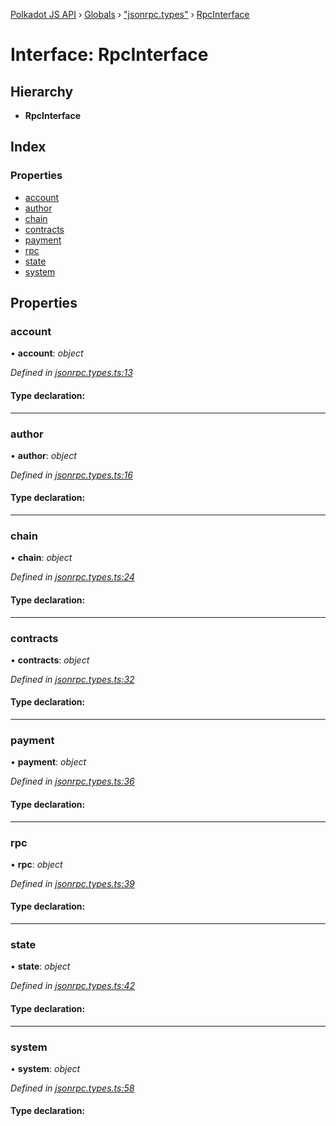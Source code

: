 [Polkadot JS API](../README.md) › [Globals](../globals.md) › ["jsonrpc.types"](../modules/_jsonrpc_types_.md) › [RpcInterface](_jsonrpc_types_.rpcinterface.md)

# Interface: RpcInterface

## Hierarchy

* **RpcInterface**

## Index

### Properties

* [account](_jsonrpc_types_.rpcinterface.md#account)
* [author](_jsonrpc_types_.rpcinterface.md#author)
* [chain](_jsonrpc_types_.rpcinterface.md#chain)
* [contracts](_jsonrpc_types_.rpcinterface.md#contracts)
* [payment](_jsonrpc_types_.rpcinterface.md#payment)
* [rpc](_jsonrpc_types_.rpcinterface.md#rpc)
* [state](_jsonrpc_types_.rpcinterface.md#state)
* [system](_jsonrpc_types_.rpcinterface.md#system)

## Properties

###  account

• **account**: *object*

*Defined in [jsonrpc.types.ts:13](https://github.com/polkadot-js/api/blob/b440c9b0ea/packages/rpc-core/src/jsonrpc.types.ts#L13)*

#### Type declaration:

___

###  author

• **author**: *object*

*Defined in [jsonrpc.types.ts:16](https://github.com/polkadot-js/api/blob/b440c9b0ea/packages/rpc-core/src/jsonrpc.types.ts#L16)*

#### Type declaration:

___

###  chain

• **chain**: *object*

*Defined in [jsonrpc.types.ts:24](https://github.com/polkadot-js/api/blob/b440c9b0ea/packages/rpc-core/src/jsonrpc.types.ts#L24)*

#### Type declaration:

___

###  contracts

• **contracts**: *object*

*Defined in [jsonrpc.types.ts:32](https://github.com/polkadot-js/api/blob/b440c9b0ea/packages/rpc-core/src/jsonrpc.types.ts#L32)*

#### Type declaration:

___

###  payment

• **payment**: *object*

*Defined in [jsonrpc.types.ts:36](https://github.com/polkadot-js/api/blob/b440c9b0ea/packages/rpc-core/src/jsonrpc.types.ts#L36)*

#### Type declaration:

___

###  rpc

• **rpc**: *object*

*Defined in [jsonrpc.types.ts:39](https://github.com/polkadot-js/api/blob/b440c9b0ea/packages/rpc-core/src/jsonrpc.types.ts#L39)*

#### Type declaration:

___

###  state

• **state**: *object*

*Defined in [jsonrpc.types.ts:42](https://github.com/polkadot-js/api/blob/b440c9b0ea/packages/rpc-core/src/jsonrpc.types.ts#L42)*

#### Type declaration:

___

###  system

• **system**: *object*

*Defined in [jsonrpc.types.ts:58](https://github.com/polkadot-js/api/blob/b440c9b0ea/packages/rpc-core/src/jsonrpc.types.ts#L58)*

#### Type declaration:
